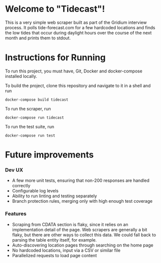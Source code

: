 # Welcome to "Tidecast"!

This is a very simple web scraper built as part of the Gridium interview process. It polls tide-forecast.com for a few hardcoded locations and finds the low tides that occur during daylight hours over the course of the next month and prints them to stdout.

# Instructions for Running

To run this project, you must have, Git, Docker and docker-compose installed locally.

To build the project, clone this repository and navigate to it in a shell and run

```shell
docker-compose build tidecast
```

To run the scraper, run

```shell
docker-compose run tidecast
```

To run the test suite, run

```shell
docker-compose run test
```

# Future improvements

### Dev UX

* A few more unit tests, ensuring that non-200 responses are handled correctly
* Configurable log levels
* Ability to run linting and testing separately
* Branch protection rules, merging only with high enough test coverage

### Features

* Scraping from CDATA section is flaky, since it relies on an implementation detail of the page. Web scrapers are generally a bit flaky, but there are other ways to collect this data. We could fall back to parsing the table entity itself, for example. 
* Auto-discovering location pages through searching on the home page
* No hardcoded locations, input via a CSV or similar file
* Parallelized requests to load page content